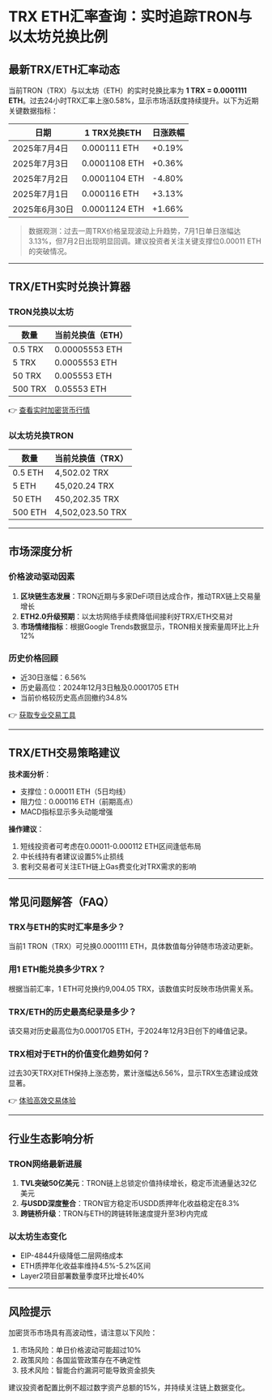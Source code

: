 # TRX ETH汇率查询：实时追踪TRON与以太坊兑换比例

## 最新TRX/ETH汇率动态

当前TRON（TRX）与以太坊（ETH）的实时兑换比率为 **1 TRX = 0.0001111 ETH**。过去24小时TRX汇率上涨0.58%，显示市场活跃度持续提升。以下为近期关键数据指标：

| 日期 | 1 TRX兑换ETH | 日涨跌幅 |
| --- | --- | --- |
| 2025年7月4日 | 0.000111 ETH | +0.19% |
| 2025年7月3日 | 0.0001108 ETH | +0.36% |
| 2025年7月2日 | 0.0001104 ETH | -4.80% |
| 2025年7月1日 | 0.000116 ETH | +3.13% |
| 2025年6月30日 | 0.0001124 ETH | +1.66% |

> 数据观测：过去一周TRX价格呈现波动上升趋势，7月1日单日涨幅达3.13%，但7月2日出现明显回调。建议投资者关注关键支撑位0.00011 ETH的突破情况。

---

## TRX/ETH实时兑换计算器

### TRON兑换以太坊
| 数量 | 当前兑换值（ETH） |
| --- | --- |
| 0.5 TRX | 0.00005553 ETH |
| 5 TRX | 0.0005553 ETH |
| 50 TRX | 0.005553 ETH |
| 500 TRX | 0.05553 ETH |

👉 [查看实时加密货币行情](https://bit.ly/okx_welcome)

### 以太坊兑换TRON
| 数量 | 当前兑换值（TRX） |
| --- | --- |
| 0.5 ETH | 4,502.02 TRX |
| 5 ETH | 45,020.24 TRX |
| 50 ETH | 450,202.35 TRX |
| 500 ETH | 4,502,023.50 TRX |

---

## 市场深度分析

### 价格波动驱动因素
1. **区块链生态发展**：TRON近期与多家DeFi项目达成合作，推动TRX链上交易量增长
2. **ETH2.0升级预期**：以太坊网络手续费降低间接利好TRX/ETH交易对
3. **市场情绪指标**：根据Google Trends数据显示，TRON相关搜索量周环比上升12%

### 历史价格回顾
- 近30日涨幅：6.56%
- 历史最高位：2024年12月3日触及0.0001705 ETH
- 当前价格较历史高点回撤约34.8%

👉 [获取专业交易工具](https://bit.ly/okx_welcome)

---

## TRX/ETH交易策略建议

**技术面分析**：
- 支撑位：0.00011 ETH（5日均线）
- 阻力位：0.000116 ETH（前期高点）
- MACD指标显示多头动能增强

**操作建议**：
1. 短线投资者可考虑在0.00011-0.000112 ETH区间逢低布局
2. 中长线持有者建议设置5%止损线
3. 套利交易者可关注ETH链上Gas费变化对TRX需求的影响

---

## 常见问题解答（FAQ）

### TRX与ETH的实时汇率是多少？
当前1 TRON（TRX）可兑换0.0001111 ETH，具体数值每分钟随市场波动更新。

### 用1 ETH能兑换多少TRX？
根据当前汇率，1 ETH可兑换约9,004.05 TRX，该数值实时反映市场供需关系。

### TRX/ETH的历史最高纪录是多少？
该交易对历史最高位为0.0001705 ETH，于2024年12月3日创下的峰值记录。

### TRX相对于ETH的价值变化趋势如何？
过去30天TRX对ETH保持上涨态势，累计涨幅达6.56%，显示TRX生态建设成效显著。

👉 [体验高效交易体验](https://bit.ly/okx_welcome)

---

## 行业生态影响分析

### TRON网络最新进展
1. **TVL突破50亿美元**：TRON链上总锁定价值持续增长，稳定币流通量达32亿美元
2. **与USDD深度整合**：TRON官方稳定币USDD质押年化收益稳定在8.3%
3. **跨链桥升级**：TRON与ETH的跨链转账速度提升至3秒内完成

### 以太坊生态变化
- EIP-4844升级降低二层网络成本
- ETH质押年化收益率维持4.5%-5.2%区间
- Layer2项目部署数量季度环比增长40%

---

## 风险提示
加密货币市场具有高波动性，请注意以下风险：
1. 市场风险：单日价格波动可能超过10%
2. 政策风险：各国监管政策存在不确定性
3. 技术风险：智能合约漏洞可能导致资金损失

建议投资者配置比例不超过数字资产总额的15%，并持续关注链上数据变化。